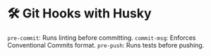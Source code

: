 # 🛠 Git Hooks with Husky

`pre-commit`: Runs linting before committing.
`commit-msg`: Enforces Conventional Commits format.
`pre-push`: Runs tests before pushing.
